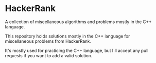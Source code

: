 # HackerRank
A collection of miscellaneous algorithms and problems mostly in the C++ language.

This repository holds solutions mostly in the C++ language for miscellaneous problems from HackerRank.

It's mostly used for practicing the C++ language, but I'll accept any pull requests if you want to add a valid solution.
